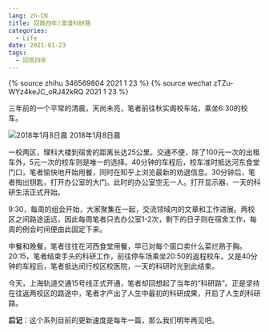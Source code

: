 ```yaml
---
lang: zh-CN
title: 回首四年|漫漫科研路
categories:
  - Life
date: 2021-01-23
tags:
  - 回首四年
---
```

{% source zhihu 346569804 2021 1 23 %}
{% source wechat zTZu-WYz4keJC_oRJ42kRQ 2021 1 23 %}

三年前的一个平常的清晨，天尚未亮，笔者前往秋实阁校车站，乘坐6:30的校车。

![2018年1月8日晨](https://api.njzjz.win/1XXi-OOOcPj7VCltiuu6e14knX6B74UV8)
2018年1月8日晨

一校两区，理科大楼到宿舍的距离长达25公里。交通不便，除了100元一次的出租车外，5元一次的校车则是唯一的选择。40分钟的车程后，校车准时抵达河东食堂门口，笔者愉快地开始用餐，同时在知乎上浏览最新的劝退信息。30分钟后，笔者掏出钥匙，打开办公室的大门。此时的办公室空无一人。打开显示器，一天的科研生活正式开始。

9:30，每周的组会开始，大家聚集在一起，交流领域内的文章和工作进展。两校区之间路途遥远，因此每周笔者只去办公室1-2次，剩下的日子则在宿舍工作，每周的例会时间便由此固定下来。

中餐和晚餐，笔者往往在河西食堂用餐，早已对每个窗口卖什么菜烂熟于胸。20:15，笔者结束手头的科研工作，前往停车场乘坐20:50的返程校车。又是40分钟的车程后，笔者抵达闵行校区校医院，一天的科研时光到此结束。

今天，上海轨道交通15号线正式开通，笔者却回想起了当年的“科研路”。正是坚持在往返两校区的路途中，笔者才产出了人生中最初的科研成果，开启了人生的科研路。

**后记**：这个系列目前的更新速度是每年一篇，那么我们明年再见吧。
